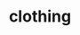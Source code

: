 ---
layout: daigou
category: brand
img: '/images/brand/brand4.png'
title: "clothing"
color: "gold"
detail: "details"
---